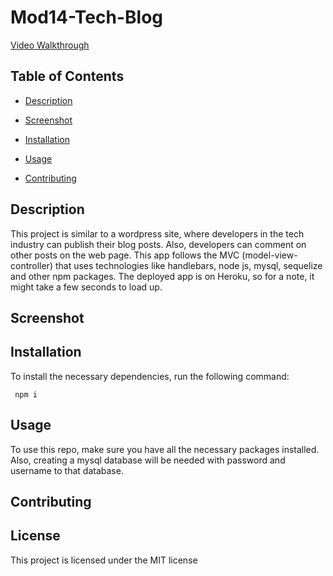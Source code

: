 # Mod14-Tech-Blog

   

   [Video Walkthrough]()
  
  ## Table of Contents 

  * [Description](#description)

  * [Screenshot](#screenshot)
  
  * [Installation](#installation)
  
  * [Usage](#usage)
  
  * [Contributing](#contributing)

  

 
  ## Description

  This project is similar to a wordpress site, where developers in the tech industry can publish their blog posts. Also, developers can comment on other posts on the web page. This app follows the MVC (model-view-controller) that uses technologies like handlebars, node js, mysql, sequelize and other npm packages. The deployed app is on Heroku, so for a note, it might take a few seconds to load up. 

  ## Screenshot

  
  ## Installation 

  To install the necessary dependencies, run the following command:
  
  ```Dependencies
   npm i
  ```  
  ## Usage

  To use this repo, make sure you have all the necessary packages installed. Also, creating a mysql database will be needed with password and username to that database.
  
  ## Contributing

  
  
  ## License

  This project is licensed under the MIT license 


  
